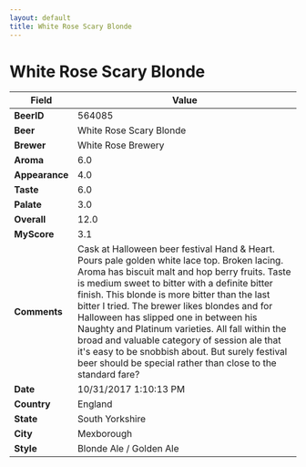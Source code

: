 ```yaml
---
layout: default
title: White Rose Scary Blonde
---
```


# White Rose Scary Blonde

| Field         | Value     |
|---------------|-----------|
| **BeerID** | 564085 |
| **Beer** | White Rose Scary Blonde |
| **Brewer** | White Rose Brewery |
| **Aroma** | 6.0 |
| **Appearance** | 4.0 |
| **Taste** | 6.0 |
| **Palate** | 3.0 |
| **Overall** | 12.0 |
| **MyScore** | 3.1 |
| **Comments** | Cask at Halloween beer festival Hand & Heart. Pours pale golden white lace top. Broken lacing. Aroma has biscuit malt and hop berry fruits. Taste is medium sweet to bitter with a definite bitter finish. This blonde is more bitter than the last bitter I tried. The brewer likes blondes and for Halloween has slipped one in between his Naughty and Platinum varieties. All fall within the broad and valuable category of session ale that it&#39;s easy to be snobbish about. But surely festival beer should be special rather than close to the standard fare? |
| **Date** | 10/31/2017 1:10:13 PM |
| **Country** | England |
| **State** | South Yorkshire |
| **City** | Mexborough |
| **Style** | Blonde Ale / Golden Ale |
